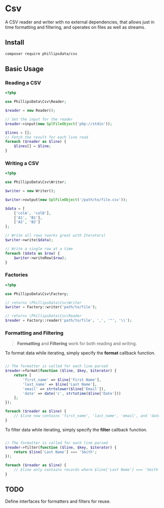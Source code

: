 # Csv

A CSV reader and writer with no external dependencies, that allows just in time
formatting and filtering, and operates on files as well as streams.

## Install

```sh
composer require phillipsdata/csv
```

## Basic Usage

### Reading a CSV

```php
<?php

use PhillipsData\Csv\Reader;

$reader = new Reader();

// Set the input for the reader
$reader->input(new SplFileObject('php://stdin'));

$lines = [];
// Fetch the result for each line read
foreach ($reader as $line) {
    $lines[] = $line;
}

```

### Writing a CSV

```php
<?php

use PhillipsData\Csv\Writer;

$writer = new Writer();

$writer->output(new SplFileObject('/path/to/file.csv'));

$data = [
    ['colA', 'colB'],
    ['A1', 'B1'],
    ['A2', 'B2']
];

// Write all rows (works great with Iterators)
$writer->write($data);

// Write a single row at a time
foreach ($data as $row) {
    $writer->writeRow($row);
}

```

### Factories

```php
<?php

use PhillipsData\Csv\Factory;

// returns \PhillipsData\Csv\Writer
$writer = Factory::writer('path/to/file');

// returns \PhillipsData\Csv\Reader
$reader = Factory::reader('path/to/file', ',', '"', '\\');

```

### Formatting and Filtering

> **Formatting** and **Filtering** work for both reading and writing.

To format data while iterating, simply specify the **format** callback function.

```php

// The formatter is called for each line parsed
$reader->format(function ($line, $key, $iterator) {
    return [
        'first_name' => $line['First Name'],
        'last_name' => $line['Last Name'],
        'email' => strtolower($line['Email']),
        'date' => date('c', strtotime($line['Date']))
    ];
});

foreach ($reader as $line) {
    // $line now contains 'first_name', 'last_name', 'email', and 'date'.
}

```

To filter data while iterating, simply specify the **filter** callback function.

```php

// The formatter is called for each line parsed
$reader->filter(function ($line, $key, $iterator) {
    return $line['Last Name'] === 'Smith';
});

foreach ($reader as $line) {
    // $line only contains records where $line['Last Name'] === 'Smith'
}

```


## TODO

Define interfaces for formatters and filters for reuse.
